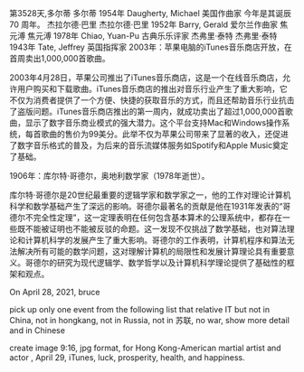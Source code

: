 
第3528天,多尔蒂
多尔蒂 1954年
Daugherty, Michael 美国作曲家
今年是其诞辰 70 周年。
杰拉尔德·巴里
杰拉尔德·巴里 1952年
Barry, Gerald 爱尔兰作曲家
焦元溥
焦元溥 1978年
Chiao, Yuan-Pu 古典乐乐评家
杰弗里·泰特
杰弗里·泰特 1943年
Tate, Jeffrey 英国指挥家
2003年：苹果电脑的iTunes音乐商店开放，在首周卖出1,000,000首歌曲。

2003年4月28日，苹果公司推出了iTunes音乐商店，这是一个在线音乐商店，允许用户购买和下载歌曲。iTunes音乐商店的推出对音乐行业产生了重大影响，它不仅为消费者提供了一个方便、快捷的获取音乐的方式，而且还帮助音乐行业抗击了盗版问题。iTunes音乐商店推出的第一周内，就成功卖出了超过1,000,000首歌曲，显示了数字音乐商业模式的强大潜力。这个平台支持Mac和Windows操作系统，每首歌曲的售价为99美分。此举不仅为苹果公司带来了显著的收入，还促进了数字音乐格式的普及，为后来的音乐流媒体服务如Spotify和Apple Music奠定了基础。


1906年：库尔特·哥德尔，奥地利数学家（1978年逝世）。

库尔特·哥德尔是20世纪最重要的逻辑学家和数学家之一，他的工作对理论计算机科学和数学基础产生了深远的影响。哥德尔最著名的贡献是他在1931年发表的“哥德尔不完全性定理”，这一定理表明在任何包含基本算术的公理系统中，都存在一些既不能被证明也不能被反驳的命题。这一发现不仅挑战了数学基础，也对算法理论和计算机科学的发展产生了重大影响。哥德尔的工作表明，计算机程序和算法无法解决所有可能的数学问题，这对理解计算机的局限性和发展计算理论具有重要意义。哥德尔的研究为现代逻辑学、数学哲学以及计算机科学理论提供了基础性的框架和观点。

On April 28, 2021, bruce 


pick up  only one event  from the following list that relative IT but not in China, not in hongkang, not in Russia, not in 苏联, no war, show more detail and in Chinese 

create image 9:16, jpg format, for Hong Kong-American martial artist and actor , April 29, iTunes, luck, prosperity, health, and happiness.


